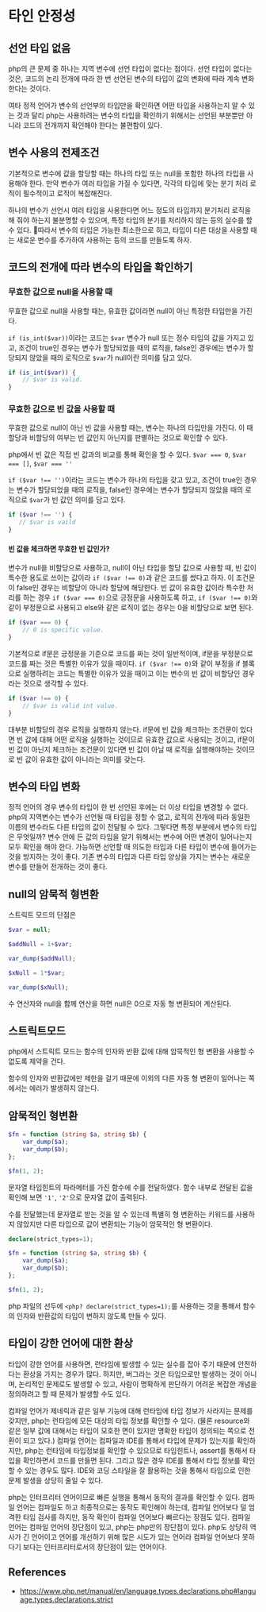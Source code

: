 # 타인 안정성

## 선언 타입 없음

php의 큰 문제 중 하나는 지역 변수에 선언 타입이 없다는 점이다. 선언 타입이 없다는 것은, 코드의 논리 전개에 따라 한 번 선언된 변수의 타입이 값의 변화에 따라 계속 변화한다는 것이다.

여타 정적 언어가 변수의 선언부의 타입만을 확인하면 어떤 타입을 사용하는지 알 수 있는 것과 달리 php는 사용하려는 변수의 타입을 확인하기 위해서는 선언된 부분뿐만 아니라 코드의 전개까지 확인해야 한다는 불편함이 있다.

## 변수 사용의 전제조건

기본적으로 변수에 값을 할당할 때는 하나의 타입 또는 null을 포함한 하나의 타입을 사용해야 한다. 만약 변수가 여러 타입을 가질 수 있다면, 각각의 타입에 맞는 분기 처리 로직이 필수적이고 로직이 복잡해진다.

하나의 변수가 선언시 여러 타입을 사용한다면 어느 정도의 타입까지 분기처리 로직을 해 줘야 하는지 불분명할 수 있으며, 특정 타입의 분기를 처리하지 않는 등의 실수를 할 수 있다. 따라서 변수의 타입은 가능한 최소한으로 하고, 타입이 다른 대상을 사용할 때는 새로운 변수를 추가하여 사용하는 등의 코드를 만들도록 하자.

## 코드의 전개에 따라 변수의 타입을 확인하기

### 무효한 값으로 null을 사용할 때

무효한 값으로 null을 사용할 때는, 유효한 값이라면 null이 아닌 특정한 타입만을 가진다.

`if (is_int($var))`이라는 코드는 `$var` 변수가 null 또는 정수 타입의 값을 가지고 있고, 조건이 true인 경우는 변수가 할당되었을 때의 로직을, false인 경우에는 변수가 할당되지 않았을 때의 로직으로 `$var`가 null이란 의미를 담고 있다.

```php
if (is_int($var)) {
    // $var is valid.
}
```

### 무효한 값으로 빈 값을 사용할 때

무효한 값으로 null이 아닌 빈 값을 사용할 때는, 변수는 하나의 타입만을 가진다. 이 때 할당과 비할당의 여부는 빈 값인지 아닌지를 판별하는 것으로 확인할 수 있다.

php에서 빈 값은 직접 빈 값과의 비교를 통해 확인을 할 수 있다. `$var === 0`, `$var === []`, `$var === ''` 

`if ($var !== '')`이라는 코드는 변수가 하나의 타입을 갖고 있고, 조건이 true인 경우는 변수가 할당되었을 때의 로직을, false인 경우에는 변수가 할당되지 않았을 때의 로직으로 `$var`가 빈 값인 의미를 담고 있다.

```php
if ($var !== '') {
   // $var is vaild
}
```

#### 빈 값을 체크하면 무효한 빈 값인가?

변수가 null을 비할당으로 사용하고, null이 아닌 타입을 할당 값으로 사용할 때, 빈 값이 특수한 용도로 쓰이는 값이라 `if ($var !== 0)`과 같은 코드를 썼다고 하자. 이 조건문이 false인 경우는 비할당이 아니라 할당에 해당한다. 빈 값이 유효한 값이라 특수한 처리를 하는 경우 `if ($var === 0)`으로 긍정문을 사용하도록 하고, `if ($var !== 0)`와 같이 부정문으로 사용되고 else와 같은 로직이 없는 경우는 0을 비할당으로 보면 된다.

```php
if ($var === 0) {
    // 0 is specific value.
}
```

기본적으로 if문은 긍정문을 기준으로 코드를 짜는 것이 일반적이며, if문을 부정문으로 코드를 짜는 것은 특별한 이유가 있을 때이다. `if ($var !== 0)`와 같이 부정을 if 블록으로 실행하려는 코드는 특별한 이유가 있을 때이고 이는 변수의 빈 값이 비할당인 경우라는 것으로 생각할 수 있다.

```php
if ($var !== 0) {
    // $var is valid int value.
}
```

대부분 비할당의 경우 로직을 실행하지 않는다. if문에 빈 값을 체크하는 조건문이 있다면 빈 값에 대해 어떤 로직을 실행하는 것이므로 유효한 값으로 사용되는 것이고, if문이 빈 값이 아닌지 체크하는 조건문이 있다면 빈 값이 아닐 때 로직을 실행해야하는 것이므로 빈 값이 유효한 값이 아니라는 의미를 갖는다.

## 변수의 타입 변화

정적 언어의 경우 변수의 타입이 한 번 선언된 후에는 더 이상 타입을 변경할 수 없다. php의 지역변수는 변수가 선언될 때 타입을 정할 수 없고, 로직의 전개에 따라 동일한 이름의 변수라도 다른 타입의 값이 전달될 수 있다. 그렇다면 특정 부분에서 변수의 타입은 무엇일까? 변수 안에 든 값의 타입을 알기 위해서는 변수에 어떤 변경이 일어나는지 모두 확인을 해야 한다. 가능하면 선언할 때 의도한 타입과 다른 타입이 변수에 들어가는 것을 방지하는 것이 좋다. 기존 변수의 타입과 다른 타입 양상을 가지는 변수는 새로운 변수를 만들어 전개하는 것이 좋다.

## null의 암묵적 형변환

스트릭트 모드의 단점은 

```php
$var = null;

$addNull = 1+$var;

var_dump($addNull);

$xNull = 1*$var;

var_dump($xNull);
```

수 연산자와 null을 함께 연산을 하면 null은 0으로 자동 형 변환되어 계산된다.

## 스트릭트모드

php에서 스트릭트 모드는 함수의 인자와 반환 값에 대해 암묵적인 형 변환을 사용할 수 없도록 제약을 건다.

함수의 인자와 반환값에만 제한을 걸기 때문에 이외의 다른 자동 형 변환이 일어나는 쪽에서는 에러가 발생하지 않는다.

## 암묵적인 형변환

```php
$fn = function (string $a, string $b) {
    var_dump($a);
    var_dump($b);
};

$fn(1, 2);
```

문자열 타입힌트의 파라메터를 가진 함수에 수를 전달하였다. 함수 내부로 전달된 값을 확인해 보면 `'1'`, `'2'`으로 문자열 값이 출력된다.

수를 전달했는데 문자열로 받는 것을 알 수 있는데 특별히 형 변환하는 키워드를 사용하지 않았지만 다른 타입으로 값이 변환되는 기능이 암묵적인 형 변환이다.

```php
declare(strict_types=1);

$fn = function (string $a, string $b) {
    var_dump($a);
    var_dump($b);
};

$fn(1, 2);
```

php 파일의 선두에 `<php? declare(strict_types=1);`를 사용하는 것을 통해서 함수의 인자와 반환값의 타입이 변하지 않도록 만들 수 있다.

## 타입이 강한 언어에 대한 환상

타입이 강한 언어를 사용하면, 런타임에 발생할 수 있는 실수를 잡아 주기 때문에 안전하다는 환상을 가지는 경우가 많다. 하지만, 버그라는 것은 타입으로만 발생하는 것이 아니며, 논리적인 문제로도 발생할 수 있고, 사람이 명확하게 판단하기 어려운 복잡한 개념을 정의하려고 할 때 문제가 발생할 수도 있다.

컴파일 언어가 제네릭과 같은 일부 기능에 대해 런타임에 타입 정보가 사라지는 문제를 갖지만, php는 런타임에 모든 대상의 타입 정보를 확인할 수 있다. (물론 resource와 같은 일부 값에 대해서는 타입이 모호한 면이 있지만 명확한 타입이 정의되는 쪽으로 전환이 되고 있다.) 컴파일 언어는 컴파일과 IDE를 통해서 타입에 문제가 있는지를 확인하지만, php는 런타임에 타입정보를 확인할 수 있으므로 타입힌트나, assert를 통해서 타입을 확인하면서 코드를 만들면 된다. 그리고 많은 경우 IDE를 통해서 타입 정보를 확인할 수 있는 경우도 많다. IDE와 코딩 스타일을 잘 활용하는 것을 통해서 타입으로 인한 문제 발생을 상당히 줄일 수 있다.

php는 인터프리터 언어이므로 빠른 실행을 통해서 동작의 결과를 확인할 수 있다. 컴파일 언어는 컴파일도 하고 최종적으로는 동작도 확인해야 하는데, 컴파일 언어보다 덜 엄격한 타입 검사를 하지만, 동작 확인이 컴파일 언어보다 빠르다는 장점도 있다. 컴파일 언어는 컴파일 언어의 장단점이 있고, php는 php만의 장단점이 있다. php도 상당히 역사가 긴 언어이고 언어를 개선하기 위해 많은 시도가 있는 언어라 컴파일 언어보다 못하다기 보다는 인터프리터로서의 장단점이 있는 언어이다.

## References

- https://www.php.net/manual/en/language.types.declarations.php#language.types.declarations.strict
